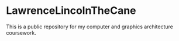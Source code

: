 # LawrenceLincolnTheCane
This is a public repository for my computer and graphics architecture coursework.
